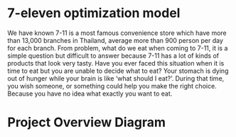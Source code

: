 # 7-eleven optimization model
We have known 7-11 is a most famous convenience store which have more than 13,000 branches in Thailand, average more than 900 person per day for each branch. From problem, what do we eat when coming to 7-11, it is a simple question but difficult to answer because 7-11 has a lot of kinds of products that look very tasty. Have you ever faced this situation when it is time to eat but you are unable to decide what to eat? Your stomach is dying out of hunger while your brain is like ‘what should I eat?’. During that time, you wish someone, or something could help you make the right choice. Because you have no idea what exactly you want to eat.  

# Project Overview Diagram 
